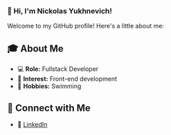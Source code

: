 ### 👋 Hi, I'm Nickolas Yukhnevich!

Welcome to my GitHub profile! Here's a little about me:

## 🎓 About Me
- 💻 **Role:** Fullstack Developer
- 🌟 **Interest:** Front-end development
- 🎨 **Hobbies:** Swimming

## 🔗 Connect with Me
- 💼 [LinkedIn](https://www.linkedin.com/in/nickolasyukhnevich/)
  
